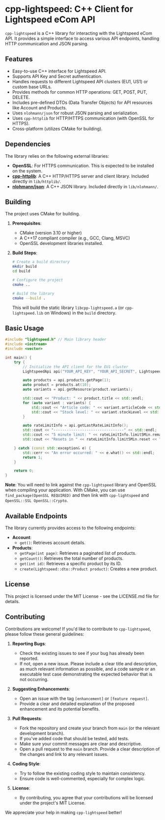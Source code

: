# cpp-lightspeed: C++ Client for Lightspeed eCom API

`cpp-lightspeed` is a C++ library for interacting with the Lightspeed eCom API. It provides a simple interface to access various API endpoints, handling HTTP communication and JSON parsing.

## Features

- Easy-to-use C++ interface for Lightspeed API.
- Supports API Key and Secret authentication.
- Handles requests to different Lightspeed API clusters (EU1, US1) or custom base URLs.
- Provides methods for common HTTP operations: GET, POST, PUT, DELETE.
- Includes pre-defined DTOs (Data Transfer Objects) for API resources like Account and Products.
- Uses `nlohmann/json` for robust JSON parsing and serialization.
- Uses `cpp-httplib` for HTTP/HTTPS communication (with OpenSSL for HTTPS).
- Cross-platform (utilizes CMake for building).

## Dependencies

The library relies on the following external libraries:

- **OpenSSL**: For HTTPS communication. This is expected to be installed on the system.
- **[cpp-httplib](https://github.com/yhirose/cpp-httplib)**: A C++ HTTP/HTTPS server and client library. Included directly in `lib/httplib/`.
- **[nlohmann/json](https://github.com/nlohmann/json)**: A C++ JSON library. Included directly in `lib/nlohmann/`.

## Building

The project uses CMake for building.

1.  **Prerequisites**:

    - CMake (version 3.10 or higher)
    - A C++17 compliant compiler (e.g., GCC, Clang, MSVC)
    - OpenSSL development libraries installed.

2.  **Build Steps**:

    ```bash
    # Create a build directory
    mkdir build
    cd build

    # Configure the project
    cmake ..

    # Build the library
    cmake --build .
    ```

    This will build the static library `libcpp-lightspeed.a` (or `cpp-lightspeed.lib` on Windows) in the `build` directory.

## Basic Usage

```cpp
#include "lightspeed.h" // Main library header
#include <iostream>
#include <vector>

int main() {
    try {
        // Initialize the API client for the EU1 cluster
        LightspeedApi api("YOUR_API_KEY", "YOUR_API_SECRET", LightspeedApi::Cluster::EU1);

        auto products = api.products.getPage(1);
        auto product = products.at(10);
        auto variants = api.getResource(product.variants);

        std::cout << "Product: " << product.title << std::endl;
        for (auto variant : variants) {
            std::cout << "Article code: " << variant.articleCode << std::endl;
            std::cout << "Stock level: " << variant.stockLevel << std::endl;
        }

        auto rateLimitInfo = api.getLastRateLimitInfo();
        std::cout << "--------------------------------" << std::endl;
        std::cout << "5 minute limit: " << rateLimitInfo.limit5Min.remaining << "/" << rateLimitInfo.limit5Min.limit << std::endl;
        std::cout << "Resets in " << rateLimitInfo.limit5Min.reset << " seconds" << std::endl;

    } catch (const std::exception& e) {
        std::cerr << "An error occurred: " << e.what() << std::endl;
        return 1;
    }

    return 0;
}
```

**Note**: You will need to link against the `cpp-lightspeed` library and OpenSSL when compiling your application. With CMake, you can use `find_package(OpenSSL REQUIRED)` and then link with `cpp-lightspeed` and `OpenSSL::SSL OpenSSL::Crypto`.

## Available Endpoints

The library currently provides access to the following endpoints:

- **Account**:
  - `get()`: Retrieves account details.
- **Products**:
  - `getPage(int page)`: Retrieves a paginated list of products.
  - `getCount()`: Retrieves the total number of products.
  - `get(int id)`: Retrieves a specific product by its ID.
  - `create(Lightspeed::dto::Product product)`: Creates a new product.

## License

This project is licensed under the MIT License - see the LICENSE.md file for details.

## Contributing

Contributions are welcome! If you'd like to contribute to `cpp-lightspeed`, please follow these general guidelines:

1.  **Reporting Bugs**:

    - Check the existing issues to see if your bug has already been reported.
    - If not, open a new issue. Please include a clear title and description, as much relevant information as possible, and a code sample or an executable test case demonstrating the expected behavior that is not occurring.

2.  **Suggesting Enhancements**:

    - Open an issue with the tag `[enhancement]` or `[feature request]`.
    - Provide a clear and detailed explanation of the proposed enhancement and its potential benefits.

3.  **Pull Requests**:

    - Fork the repository and create your branch from `main` (or the relevant development branch).
    - If you've added code that should be tested, add tests.
    - Make sure your commit messages are clear and descriptive.
    - Open a pull request to the `main` branch. Provide a clear description of the changes and link to any relevant issues.

4.  **Coding Style**:

    - Try to follow the existing coding style to maintain consistency.
    - Ensure code is well-commented, especially for complex logic.

5.  **License**:
    - By contributing, you agree that your contributions will be licensed under the project's MIT License.

We appreciate your help in making `cpp-lightspeed` better!

